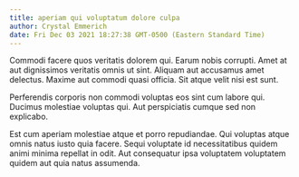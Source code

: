 ```yaml
---
title: aperiam qui voluptatum dolore culpa
author: Crystal Emmerich
date: Fri Dec 03 2021 18:27:38 GMT-0500 (Eastern Standard Time)
---
```

Commodi facere quos veritatis dolorem qui. Earum nobis corrupti. Amet at aut dignissimos veritatis omnis ut sint. Aliquam aut accusamus amet delectus. Maxime aut commodi quasi officia. Sit atque velit nisi est sunt.

 Perferendis corporis non commodi voluptas eos sint cum labore qui. Ducimus molestiae voluptas qui. Aut perspiciatis cumque sed non explicabo.

 Est cum aperiam molestiae atque et porro repudiandae. Qui voluptas atque omnis natus iusto quia facere. Sequi voluptate id necessitatibus quidem animi minima repellat in odit. Aut consequatur ipsa voluptatem voluptatem quidem aut quia natus assumenda.
